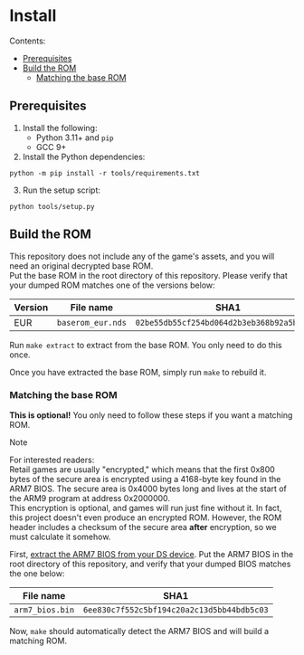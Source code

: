 # Install

Contents:

- [Prerequisites](#prerequisites)
- [Build the ROM](#build-the-rom)
    - [Matching the base ROM](#matching-the-base-rom)

## Prerequisites

1. Install the following:
    - Python 3.11+ and `pip`
    - GCC 9+
2. Install the Python dependencies:
```shell
python -m pip install -r tools/requirements.txt
```
3. Run the setup script:
```shell
python tools/setup.py
```

## Build the ROM

This repository does not include any of the game's assets, and you will need an original decrypted base ROM.  
Put the base ROM in the root directory of this repository. Please verify that your dumped ROM matches one of the versions
below:

| Version | File name         | SHA1                                       | 
| ------- | ----------------- | ------------------------------------------ |
| EUR     | `baserom_eur.nds` | `02be55db55cf254bd064d2b3eb368b92a5b4156d` |

Run `make extract` to extract from the base ROM. You only need to do this once.

Once you have extracted the base ROM, simply run `make` to rebuild it.

### Matching the base ROM

**This is optional!** You only need to follow these steps if you want a matching ROM.

> [!NOTE]
> For interested readers:  
> Retail games are usually "encrypted," which means that the first 0x800 bytes of the secure area is encrypted using a
4168-byte key found in the ARM7 BIOS. The secure area is 0x4000 bytes long and lives at the start of the ARM9 program at
address 0x2000000.  
> This encryption is optional, and games will run just fine without it. In fact, this project doesn't even produce an
encrypted ROM. However, the ROM header includes a checksum of the secure area **after** encryption, so we must calculate it
somehow.

First, [extract the ARM7 BIOS from your DS device](https://wiki.ds-homebrew.com/ds-index/ds-bios-firmware-dump). Put the
ARM7 BIOS in the root directory of this repository, and verify that your dumped BIOS matches the one below:

| File name       | SHA1                                       | 
| --------------- | ------------------------------------------ |
| `arm7_bios.bin` | `6ee830c7f552c5bf194c20a2c13d5bb44bdb5c03` |

Now, `make` should automatically detect the ARM7 BIOS and will build a matching ROM.
